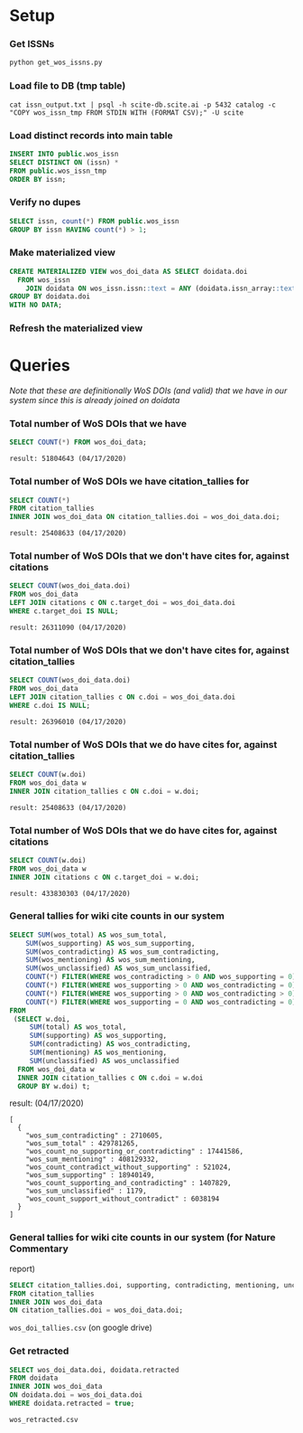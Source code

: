 # Setup

### Get ISSNs

```sh
python get_wos_issns.py
```

### Load file to DB (tmp table)
```
cat issn_output.txt | psql -h scite-db.scite.ai -p 5432 catalog -c "COPY wos_issn_tmp FROM STDIN WITH (FORMAT CSV);" -U scite
```

### Load distinct records into main table
```sql
INSERT INTO public.wos_issn
SELECT DISTINCT ON (issn) *
FROM public.wos_issn_tmp
ORDER BY issn;
```

### Verify no dupes
```sql
SELECT issn, count(*) FROM public.wos_issn
GROUP BY issn HAVING count(*) > 1;
```

### Make materialized view
```sql
CREATE MATERIALIZED VIEW wos_doi_data AS SELECT doidata.doi
  FROM wos_issn
    JOIN doidata ON wos_issn.issn::text = ANY (doidata.issn_array::text[])
GROUP BY doidata.doi
WITH NO DATA;
```

### Refresh the materialized view


# Queries

_Note that these are definitionally WoS DOIs (and valid) that we have in our system
since this is already joined on doidata_

### Total number of WoS DOIs that we have
```sql
SELECT COUNT(*) FROM wos_doi_data;
```
`result: 51804643 (04/17/2020)`

### Total number of WoS DOIs we have citation_tallies for
```sql
SELECT COUNT(*)
FROM citation_tallies
INNER JOIN wos_doi_data ON citation_tallies.doi = wos_doi_data.doi;
```
`result: 25408633 (04/17/2020)`

### Total number of WoS DOIs that we don't have cites for, against citations
```sql
SELECT COUNT(wos_doi_data.doi)
FROM wos_doi_data
LEFT JOIN citations c ON c.target_doi = wos_doi_data.doi
WHERE c.target_doi IS NULL;
```
`result: 26311090 (04/17/2020)`

### Total number of WoS DOIs that we don't have cites for, against citation_tallies

```sql
SELECT COUNT(wos_doi_data.doi)
FROM wos_doi_data
LEFT JOIN citation_tallies c ON c.doi = wos_doi_data.doi
WHERE c.doi IS NULL;
```
`result: 26396010 (04/17/2020)`

### Total number of WoS DOIs that we do have cites for, against citation_tallies

```sql
SELECT COUNT(w.doi)
FROM wos_doi_data w
INNER JOIN citation_tallies c ON c.doi = w.doi;
```
`result: 25408633 (04/17/2020)`

### Total number of WoS DOIs that we do have cites for, against citations

```sql
SELECT COUNT(w.doi)
FROM wos_doi_data w
INNER JOIN citations c ON c.target_doi = w.doi;
```
`result: 433830303 (04/17/2020)`

### General tallies for wiki cite counts in our system

```sql
SELECT SUM(wos_total) AS wos_sum_total,
    SUM(wos_supporting) AS wos_sum_supporting,
    SUM(wos_contradicting) AS wos_sum_contradicting,
    SUM(wos_mentioning) AS wos_sum_mentioning,
    SUM(wos_unclassified) AS wos_sum_unclassified,
    COUNT(*) FILTER(WHERE wos_contradicting > 0 AND wos_supporting = 0) AS wos_count_contradict_without_supporting,
    COUNT(*) FILTER(WHERE wos_supporting > 0 AND wos_contradicting = 0) AS wos_count_support_without_contradict,
    COUNT(*) FILTER(WHERE wos_supporting > 0 AND wos_contradicting > 0) AS wos_count_supporting_and_contradicting,
    COUNT(*) FILTER(WHERE wos_supporting = 0 AND wos_contradicting = 0) AS wos_count_no_supporting_or_contradicting
FROM
 (SELECT w.doi,
     SUM(total) AS wos_total,
     SUM(supporting) AS wos_supporting,
     SUM(contradicting) AS wos_contradicting,
     SUM(mentioning) AS wos_mentioning,
     SUM(unclassified) AS wos_unclassified
  FROM wos_doi_data w
  INNER JOIN citation_tallies c ON c.doi = w.doi
  GROUP BY w.doi) t;
```
result: (04/17/2020)

```
[
  {
    "wos_sum_contradicting" : 2710605,
    "wos_sum_total" : 429781265,
    "wos_count_no_supporting_or_contradicting" : 17441586,
    "wos_sum_mentioning" : 408129332,
    "wos_count_contradict_without_supporting" : 521024,
    "wos_sum_supporting" : 18940149,
    "wos_count_supporting_and_contradicting" : 1407829,
    "wos_sum_unclassified" : 1179,
    "wos_count_support_without_contradict" : 6038194
  }
]
```


### General tallies for wiki cite counts in our system (for Nature Commentary
report)

```sql
SELECT citation_tallies.doi, supporting, contradicting, mentioning, unclassified
FROM citation_tallies
INNER JOIN wos_doi_data
ON citation_tallies.doi = wos_doi_data.doi;
```
`wos_doi_tallies.csv` (on google drive)

### Get retracted

```sql
SELECT wos_doi_data.doi, doidata.retracted
FROM doidata 
INNER JOIN wos_doi_data
ON doidata.doi = wos_doi_data.doi
WHERE doidata.retracted = true;
```
`wos_retracted.csv`
